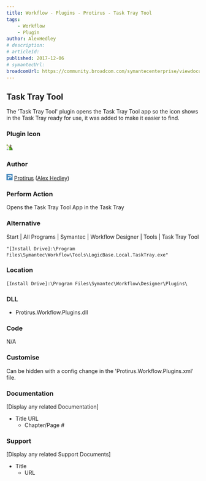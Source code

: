 ```yaml
---
title: Workflow - Plugins - Protirus - Task Tray Tool
tags:
    - Workflow
    - Plugin
author: AlexHedley
# description: 
# articleId: 
published: 2017-12-06
# symantecUrl:
broadcomUrl: https://community.broadcom.com/symantecenterprise/viewdocument/workflow-plugins-protirus-tas?CommunityKey=04ead5e9-3643-4118-b853-afa5a58710c6&tab=librarydocuments
---
```


## Task Tray Tool

The 'Task Tray Tool' plugin opens the Task Tray Tool app so the icon shows in the Task Tray ready for use, it was added to make it easier to find.

### Plugin Icon

![Workflow](images\Workflow.png)

### Author

![Protirus 0](images\Protirus_0.png) [Protirus](https://www.protirus.com) ([Alex Hedley](https://www.symantec.com/connect/user/alexhedley))

### Perform Action

Opens the Task Tray Tool App in the Task Tray

### Alternative

Start | All Programs | Symantec | Workflow Designer | Tools | Task Tray Tool

    "[Install Drive]:\Program Files\Symantec\Workflow\Tools\LogicBase.Local.TaskTray.exe"

### Location

    [Install Drive]:\Program Files\Symantec\Workflow\Designer\Plugins\

### DLL

- Protirus.Workflow.Plugins.dll

### Code

N/A

### Customise

Can be hidden with a config change in the 'Protirus.Workflow.Plugins.xml' file.

### Documentation

[Display any related Documentation]

- Title URL
    - Chapter/Page #

### Support

[Display any related Support Documents]

- Title
    - URL
